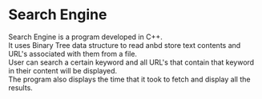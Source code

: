 # Search Engine

Search Engine is a program developed in C++.<br>
It uses Binary Tree data structure to read anbd store text contents and URL's associated with them from a file.<br>
User can search a certain keyword and all URL's that contain that keyword in their content will be displayed.<br>
The program also displays the time that it took to fetch and display all the results.
